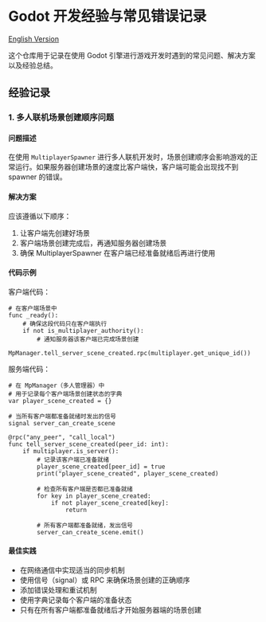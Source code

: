 # Godot 开发经验与常见错误记录

[English Version](README_EN.md)

这个仓库用于记录在使用 Godot 引擎进行游戏开发时遇到的常见问题、解决方案以及经验总结。

## 经验记录

### 1. 多人联机场景创建顺序问题

#### 问题描述
在使用 `MultiplayerSpawner` 进行多人联机开发时，场景创建顺序会影响游戏的正常运行。如果服务器创建场景的速度比客户端快，客户端可能会出现找不到 spawner 的错误。

#### 解决方案
应该遵循以下顺序：
1. 让客户端先创建好场景
2. 客户端场景创建完成后，再通知服务器创建场景
3. 确保 MultiplayerSpawner 在客户端已经准备就绪后再进行使用

#### 代码示例

客户端代码：
```gdscript
# 在客户端场景中
func _ready():
    # 确保这段代码只在客户端执行
    if not is_multiplayer_authority():
        # 通知服务器该客户端已完成场景创建
        MpManager.tell_server_scene_created.rpc(multiplayer.get_unique_id())
```

服务端代码：
```gdscript
# 在 MpManager（多人管理器）中
# 用于记录每个客户端场景创建状态的字典
var player_scene_created = {}

# 当所有客户端都准备就绪时发出的信号
signal server_can_create_scene

@rpc("any_peer", "call_local")
func tell_server_scene_created(peer_id: int):
    if multiplayer.is_server():
        # 记录该客户端已准备就绪
        player_scene_created[peer_id] = true
        print("player_scene_created", player_scene_created)
        
        # 检查所有客户端是否都已准备就绪
        for key in player_scene_created:
            if not player_scene_created[key]:
                return
        
        # 所有客户端都准备就绪，发出信号
        server_can_create_scene.emit()
```

#### 最佳实践
- 在网络通信中实现适当的同步机制
- 使用信号（signal）或 RPC 来确保场景创建的正确顺序
- 添加错误处理和重试机制
- 使用字典记录每个客户端的准备状态
- 只有在所有客户端都准备就绪后才开始服务器端的场景创建
